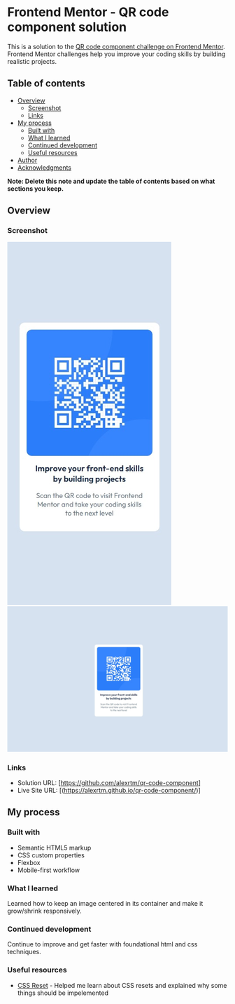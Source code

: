 # Frontend Mentor - QR code component solution

This is a solution to the [QR code component challenge on Frontend Mentor](https://www.frontendmentor.io/challenges/qr-code-component-iux_sIO_H). Frontend Mentor challenges help you improve your coding skills by building realistic projects. 

## Table of contents

- [Overview](#overview)
  - [Screenshot](#screenshot)
  - [Links](#links)
- [My process](#my-process)
  - [Built with](#built-with)
  - [What I learned](#what-i-learned)
  - [Continued development](#continued-development)
  - [Useful resources](#useful-resources)
- [Author](#author)
- [Acknowledgments](#acknowledgments)

**Note: Delete this note and update the table of contents based on what sections you keep.**

## Overview

### Screenshot

![mobile screenshot](./screenshots/mobile-screenshot.jpeg)
![desktop screenshot](./screenshots/desktop-screenshot.jpeg)

### Links

- Solution URL: [https://github.com/alexrtm/qr-code-component]
- Live Site URL: [(https://alexrtm.github.io/qr-code-component/)]

## My process

### Built with

- Semantic HTML5 markup
- CSS custom properties
- Flexbox
- Mobile-first workflow

### What I learned

Learned how to keep an image centered in its container and make it grow/shrink responsively. 


### Continued development

Continue to improve and get faster with foundational html and css techniques. 

### Useful resources

- [CSS Reset](https://www.joshwcomeau.com/css/custom-css-reset/) - Helped me learn about CSS resets and explained why some things should be impelemented

